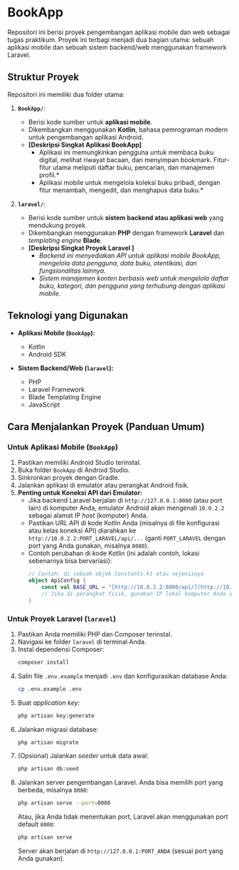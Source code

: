 # BookApp

Repositori ini berisi proyek pengembangan aplikasi mobile dan web sebagai tugas praktikum. Proyek ini terbagi menjadi dua bagian utama: sebuah aplikasi mobile dan sebuah sistem backend/web menggunakan framework Laravel.

## Struktur Proyek

Repositori ini memiliki dua folder utama:

1.  **`BookApp/`**:
    * Berisi kode sumber untuk **aplikasi mobile**.
    * Dikembangkan menggunakan **Kotlin**, bahasa pemrograman modern untuk pengembangan aplikasi Android.
    * **[Deskripsi Singkat Aplikasi BookApp]**
        * Aplikasi ini memungkinkan pengguna untuk membaca buku digital, melihat riwayat bacaan, dan menyimpan bookmark. Fitur-fitur utama meliputi daftar buku, pencarian, dan manajemen profil.*
        * Aplikasi mobile untuk mengelola koleksi buku pribadi, dengan fitur menambah, mengedit, dan menghapus data buku.*

2.  **`laravel/`**:
    * Berisi kode sumber untuk **sistem backend atau aplikasi web** yang mendukung proyek.
    * Dikembangkan menggunakan **PHP** dengan framework **Laravel** dan *templating engine* **Blade**.
    * **[Deskripsi Singkat Proyek Laravel ]**
        * *Backend ini menyediakan API untuk aplikasi mobile BookApp, mengelola data pengguna, data buku, otentikasi, dan fungsionalitas lainnya.*
        * *Sistem manajemen konten berbasis web untuk mengelola daftar buku, kategori, dan pengguna yang terhubung dengan aplikasi mobile.*

## Teknologi yang Digunakan

* **Aplikasi Mobile (`BookApp`):**
    * Kotlin
    * Android SDK

* **Sistem Backend/Web (`laravel`):**
    * PHP
    * Laravel Framework
    * Blade Templating Engine
    * JavaScript

## Cara Menjalankan Proyek (Panduan Umum)

### Untuk Aplikasi Mobile (`BookApp`)

1.  Pastikan  memiliki Android Studio terinstal.
2.  Buka folder `BookApp` di Android Studio.
3.  Sinkronkan proyek dengan Gradle.
4.  Jalankan aplikasi di emulator atau perangkat Android fisik.
5.  **Penting untuk Koneksi API dari Emulator:**
    * Jika backend Laravel  berjalan di `http://127.0.0.1:8080` (atau port lain) di komputer Anda, emulator Android akan mengenali `10.0.2.2` sebagai alamat IP *host* (komputer) Anda.
    * Pastikan URL API di kode Kotlin Anda (misalnya di file konfigurasi atau kelas koneksi API) diarahkan ke `http://10.0.2.2:PORT_LARAVEL/api/...` (ganti `PORT_LARAVEL` dengan port yang Anda gunakan, misalnya `8080`).
    * Contoh perubahan di kode Kotlin (ini adalah contoh, lokasi sebenarnya bisa bervariasi):
        ```kotlin
        // Contoh: di sebuah objek Constants.kt atau sejenisnya
        object ApiConfig {
            const val BASE_URL = "[http://10.0.2.2:8080/api/](http://10.0.2.2:8080/api/)" // Ganti dengan port yang Anda gunakan untuk Laravel
            // Jika di perangkat fisik, gunakan IP lokal komputer Anda di jaringan yang sama, misal: "[http://192.168.1.](http://192.168.1.)XX:8080/api/"
        }
        ```

### Untuk Proyek Laravel (`laravel`)

1.  Pastikan Anda memiliki PHP dan Composer terinstal.
2.  Navigasi ke folder `laravel` di terminal Anda.
3.  Instal dependensi Composer:
    ```bash
    composer install
    ```
4.  Salin file `.env.example` menjadi `.env` dan konfigurasikan database Anda:
    ```bash
    cp .env.example .env
    ```
5.  Buat *application key*:
    ```bash
    php artisan key:generate
    ```
6.  Jalankan migrasi database:
    ```bash
    php artisan migrate
    ```
7.  (Opsional) Jalankan *seeder* untuk data awal:
    ```bash
    php artisan db:seed
    ```
8.  Jalankan server pengembangan Laravel. Anda bisa memilih port yang berbeda, misalnya `8080`:
    ```bash
    php artisan serve --port=8080
    ```
    Atau, jika Anda tidak menentukan port, Laravel akan menggunakan port default `8000`:
    ```bash
    php artisan serve
    ```
    Server akan berjalan di `http://127.0.0.1:PORT_ANDA` (sesuai port yang Anda gunakan).

